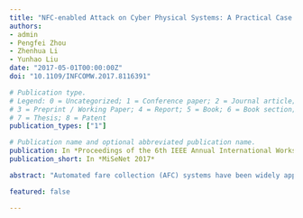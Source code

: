 ```yaml
---
title: "NFC-enabled Attack on Cyber Physical Systems: A Practical Case Study"
authors:
- admin
- Pengfei Zhou
- Zhenhua Li
- Yunhao Liu
date: "2017-05-01T00:00:00Z"
doi: "10.1109/INFCOMW.2017.8116391"

# Publication type.
# Legend: 0 = Uncategorized; 1 = Conference paper; 2 = Journal article;
# 3 = Preprint / Working Paper; 4 = Report; 5 = Book; 6 = Book section;
# 7 = Thesis; 8 = Patent
publication_types: ["1"]

# Publication name and optional abbreviated publication name.
publication: In *Proceedings of the 6th IEEE Annual International Workshop on Mission-Oriented Wireless Sensor and Cyber-Physical System Networking*
publication_short: In *MiSeNet 2017*

abstract: "Automated fare collection (AFC) systems have been widely applied to practical transportation due to their convenience. Although there are many potential threats of NFC such as eavesdropping, data modification, and relay attacks, NFC based AFC systems are considered secure, due to the limited 10cm communication distance. Nevertheless, the proliferation of NFC-equipped mobile phones make such system venerable. We introduce and implement an attack on AFC cards that permits an attacker to top up his smart card and get a refund. We also propose possible countermeasures to defend against these attacks."

featured: false

---
```

